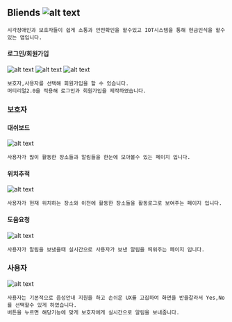 ## Bliends ![alt text](https://github.com/godsejeong/Resume/blob/master/ProjectResource/Bliends/Bliends_Icon.png) 


``` 
시각장애인과 보호자들이 쉽게 소통과 안전확인을 할수있고 IOT시스템을 통해 현금인식을 할수 있는 앱입니다.
```

#### 로그인/회원가입

![alt text](https://github.com/godsejeong/Resume/blob/master/ProjectResource/Bliends/loginPage.png)
![alt text](https://github.com/godsejeong/Resume/blob/master/ProjectResource/Bliends/loginPage2.png)
![alt text](https://github.com/godsejeong/Resume/blob/master/ProjectResource/Bliends/loginPage3.png)

``` 
보호자,사용자를 선택해 회원가입을 할 수 있습니다.
머티리얼2.0을 적용해 로그인과 회원가입을 제작하였습니다.
```

### 보호자

#### 대쉬보드
![alt text](https://github.com/godsejeong/Resume/blob/master/ProjectResource/Bliends/GuradianDashbord.png)

```  
사용자가 많이 활동한 장소들과 알림들을 한눈에 모아볼수 있는 페이지 입니다.
```

#### 위치추적
![alt text](https://github.com/godsejeong/Resume/blob/master/ProjectResource/Bliends/GuardianMapPage.png)

```
사용자가 현재 위치하는 장소와 이전에 활동한 장소들을 활동로그로 보여주는 페이지 입니다.
```

#### 도움요청
![alt text](https://github.com/godsejeong/Resume/blob/master/ProjectResource/Bliends/GuardianHelpPage.png)

```  
사용자가 알림을 보냈을때 실시간으로 사용자가 보낸 알림을 띄워주는 페이지 입니다.
```

### 사용자
![alt text](https://github.com/godsejeong/Resume/blob/master/ProjectResource/Bliends/UserMainPage.png)


``` 
사용자는 기본적으로 음성안내 지원을 하고 손쉬운 UX를 고집하여 화면을 반을갈라서 Yes,No를 선택할수 있게 하였습니다. 
버튼을 누르면 해당기능에 맞게 보호자에게 실시간으로 알림을 보내줍니다.
```
